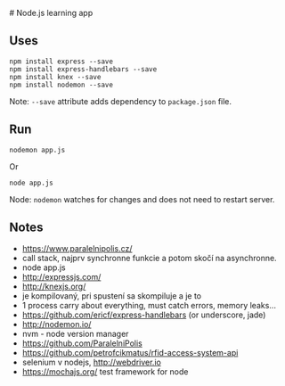 # Node.js learning app

## Uses

```
npm install express --save
npm install express-handlebars --save
npm install knex --save
npm install nodemon --save
```

Note: `--save` attribute adds dependency to `package.json` file.

## Run

```
nodemon app.js
```

Or

```
node app.js
```

Node: `nodemon` watches for changes and does not need to restart server.

## Notes

- https://www.paralelnipolis.cz/
- call stack, najprv synchronne funkcie a potom skočí na asynchronne.
- node app.js
- http://expressjs.com/
- http://knexjs.org/
- je kompilovaný, pri spustení sa skompiluje a je to
- 1 process carry about everything, must catch errors, memory leaks...
- https://github.com/ericf/express-handlebars (or underscore, jade)
- http://nodemon.io/
- nvm - node version manager
- https://github.com/ParalelniPolis
- https://github.com/petrofcikmatus/rfid-access-system-api
- selenium v nodejs, http://webdriver.io
- https://mochajs.org/ test framework for node
